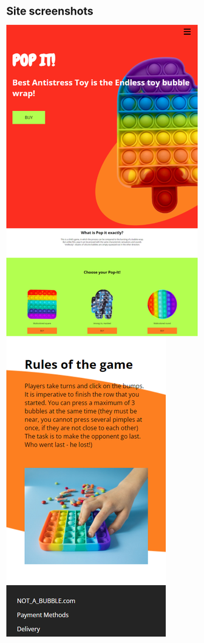 # Site screenshots
![Alt text](/src/screenshots/header.png?raw=true "site header")
![Alt text](/src/screenshots/aboutAndProducts.png?raw=true "about products")
![Alt text](/src/screenshots/rulesAndFooter.png?raw=true "rules of the game and footer")